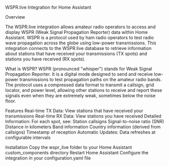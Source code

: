 WSPR.live Integration for Home Assistant

Overview

The WSPR.live integration allows amateur radio operators to access and display WSPR (Weak Signal Propagation Reporter) data within Home Assistant. WSPR is a protocol used by ham radio operators to test radio wave propagation across the globe using low-power transmissions. This integration connects to the WSPR.live database to retrieve information about stations that have received your transmissions (TX spots) and stations you have received (RX spots).

What is WSPR?
WSPR (pronounced "whisper") stands for Weak Signal Propagation Reporter. It is a digital mode designed to send and receive low-power transmissions to test propagation paths on the amateur radio bands. The protocol uses a compressed data format to transmit a callsign, grid locator, and power level, allowing other stations to receive and report these signals even when they are extremely weak, sometimes below the noise floor.

Features
Real-time TX Data: View stations that have received your transmissions
Real-time RX Data: View stations you have received
Detailed Information: For each spot, see:
Station callsigns
Signal-to-noise ratio (SNR)
Distance in kilometers
Band information
Country information (derived from callsigns)
Timestamp of reception
Automatic Updates: Data refreshes at configurable intervals

Installation
Copy the wspr_live folder to your Home Assistant custom_components directory
Restart Home Assistant
Configure the integration in your configuration.yaml file
